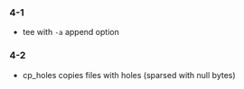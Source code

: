 ### 4-1

- tee with `-a` append option

### 4-2

- cp_holes copies files with holes (sparsed with null bytes)